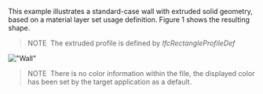 This example illustrates a standard-case wall with extruded solid geometry, based on a material layer set usage definition. Figure 1 shows the resulting shape.

> NOTE&nbsp; The extruded profile is defined by _IfcRectangleProfileDef_

!["Wall"](../../figures/examples/wall_standard_case.png "Figure 1 &mdash; Standard case wall with material layer set.")

> NOTE&nbsp; There is no color information within the file, the displayed color has been set by the target application as a default.